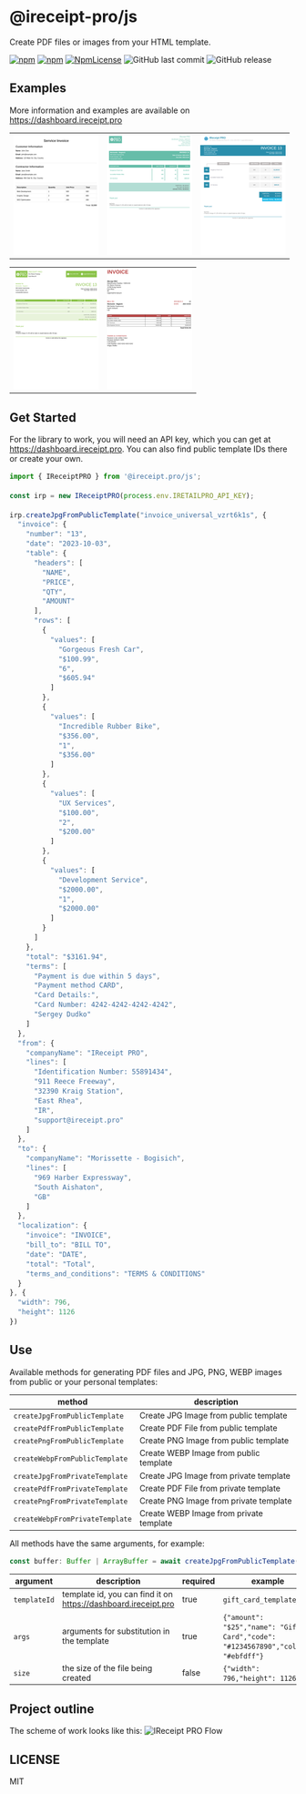 ﻿# @ireceipt-pro/js

Create PDF files or images from your HTML template.

[![npm](https://img.shields.io/npm/v/@ireceipt.pro/js.svg)](https://www.npmjs.com/package/@ireceipt.pro/js)
[![npm](https://img.shields.io/npm/dy/@ireceipt.pro/js.svg)](https://www.npmjs.com/package/@ireceipt.pro/js)
[![NpmLicense](https://img.shields.io/npm/l/@ireceipt.pro/js.svg)](https://www.npmjs.com/package/@ireceipt.pro/js)
![GitHub last commit](https://img.shields.io/github/last-commit/ireceipt-pro/js.svg)
![GitHub release](https://img.shields.io/github/release/ireceipt-pro/js.svg)

## Examples

More information and examples are available on <https://dashboard.ireceipt.pro>

| | |  |
| --- | --- | --- |
| [![Invoice template invoice_for_services_h2lmu9s2](https://raw.githubusercontent.com/ireceipt-pro/js/refs/heads/main/assets/images/public_images_invoice_for_services_h2lmu9s2.png "invoice_for_services_h2lmu9s2")](https://dashboard.ireceipt.pro/sandbox/public/invoice_for_services_h2lmu9s2) | [![Invoice template invoice_universal_e2wa2qvy](https://raw.githubusercontent.com/ireceipt-pro/js/refs/heads/main/assets/images/public_images_invoice_universal_e2wa2qvy.png "invoice_universal_e2wa2qvy")](https://dashboard.ireceipt.pro/sandbox/public/invoice_universal_e2wa2qvy) | [![Invoice template invoice_universal_k5gizy86](https://raw.githubusercontent.com/ireceipt-pro/js/refs/heads/main/assets/images/public_images_invoice_universal_k5gizy86.png "invoice_universal_k5gizy86")](https://dashboard.ireceipt.pro/sandbox/public/invoice_universal_k5gizy86) |

|  |  |
| --- | --- |
| [![Invoice template invoice_universal_qg1oiing](https://raw.githubusercontent.com/ireceipt-pro/js/refs/heads/main/assets/images/public_images_invoice_universal_qg1oiing.png "invoice_universal_qg1oiing")](https://dashboard.ireceipt.pro/sandbox/public/invoice_universal_qg1oiing) | [![Invoice template invoice_universal_vzrt6k1s](https://raw.githubusercontent.com/ireceipt-pro/js/refs/heads/main/assets/images/public_images_invoice_universal_vzrt6k1s.png "invoice_universal_vzrt6k1s")](https://dashboard.ireceipt.pro/sandbox/public/invoice_universal_vzrt6k1s) |

## Get Started

For the library to work, you will need an API key, which you can get at <https://dashboard.ireceipt.pro>. You can also find public template IDs there or create your own.

```ts
import { IReceiptPRO } from '@ireceipt.pro/js';

const irp = new IReceiptPRO(process.env.IRETAILPRO_API_KEY);

irp.createJpgFromPublicTemplate("invoice_universal_vzrt6k1s", {
  "invoice": {
    "number": "13",
    "date": "2023-10-03",
    "table": {
      "headers": [
        "NAME",
        "PRICE",
        "QTY",
        "AMOUNT"
      ],
      "rows": [
        {
          "values": [
            "Gorgeous Fresh Car",
            "$100.99",
            "6",
            "$605.94"
          ]
        },
        {
          "values": [
            "Incredible Rubber Bike",
            "$356.00",
            "1",
            "$356.00"
          ]
        },
        {
          "values": [
            "UX Services",
            "$100.00",
            "2",
            "$200.00"
          ]
        },
        {
          "values": [
            "Development Service",
            "$2000.00",
            "1",
            "$2000.00"
          ]
        }
      ]
    },
    "total": "$3161.94",
    "terms": [
      "Payment is due within 5 days",
      "Payment method CARD",
      "Card Details:",
      "Card Number: 4242-4242-4242-4242",
      "Sergey Dudko"
    ]
  },
  "from": {
    "companyName": "IReceipt PRO",
    "lines": [
      "Identification Number: 55891434",
      "911 Reece Freeway",
      "32390 Kraig Station",
      "East Rhea",
      "IR",
      "support@ireceipt.pro"
    ]
  },
  "to": {
    "companyName": "Morissette - Bogisich",
    "lines": [
      "969 Harber Expressway",
      "South Aishaton",
      "GB"
    ]
  },
  "localization": {
    "invoice": "INVOICE",
    "bill_to": "BILL TO",
    "date": "DATE",
    "total": "Total",
    "terms_and_conditions": "TERMS & CONDITIONS"
  }
}, {
  "width": 796,
  "height": 1126
})
```

## Use

Available methods for generating PDF files and JPG, PNG, WEBP images from public or your personal templates:

| method | description |
| --- | --- |
| `createJpgFromPublicTemplate` | Create JPG Image from public template |
| `createPdfFromPublicTemplate` | Create PDF File from public template |
| `createPngFromPublicTemplate` | Create PNG Image from public template |
| `createWebpFromPublicTemplate` | Create WEBP Image from public template |
| `createJpgFromPrivateTemplate` | Create JPG Image from private template |
| `createPdfFromPrivateTemplate` | Create PDF File from private template |
| `createPngFromPrivateTemplate` | Create PNG Image from private template |
| `createWebpFromPrivateTemplate` | Create WEBP Image from private template |

All methods have the same arguments, for example:

```ts
const buffer: Buffer | ArrayBuffer = await createJpgFromPublicTemplate(templateId, args, size);
```

| argument | description | required | example |
| --- | --- | --- | --- |
| `templateId` | template id, you can find it on <https://dashboard.ireceipt.pro> | true | `gift_card_template_1` |
| `args` | arguments for substitution in the template | true | `{"amount": "$25","name": "Gift Card","code": "#1234567890","color": "#ebfdff"}` |
| `size` | the size of the file being created | false | `{"width": 796,"height": 1126}` |

## Project outline

The scheme of work looks like this:
![IReceipt PRO Flow](https://ireceipt.pro/assets/images/main-flow-landscape.drawio.svg)

## LICENSE

MIT
